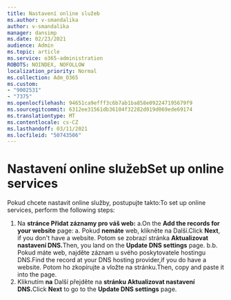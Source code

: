 ```yaml
---
title: Nastavení online služeb
ms.author: v-smandalika
author: v-smandalika
manager: dansimp
ms.date: 02/23/2021
audience: Admin
ms.topic: article
ms.service: o365-administration
ROBOTS: NOINDEX, NOFOLLOW
localization_priority: Normal
ms.collection: Adm_O365
ms.custom:
- "9002531"
- "7375"
ms.openlocfilehash: 94651ca9efff3c6b7ab1ba858e092247195679f9
ms.sourcegitcommit: 6312ee31561db36104f32282d019d069ede69174
ms.translationtype: MT
ms.contentlocale: cs-CZ
ms.lasthandoff: 03/11/2021
ms.locfileid: "50743506"
---
```

# <a name="set-up-online-services"></a><span data-ttu-id="229db-102">Nastavení online služeb</span><span class="sxs-lookup"><span data-stu-id="229db-102">Set up online services</span></span>

<span data-ttu-id="229db-103">Pokud chcete nastavit online služby, postupujte takto:</span><span class="sxs-lookup"><span data-stu-id="229db-103">To set up online services, perform the following steps:</span></span>

1. <span data-ttu-id="229db-104">Na **stránce Přidat záznamy pro váš web:** a.</span><span class="sxs-lookup"><span data-stu-id="229db-104">On the **Add the records for your website** page: a.</span></span> <span data-ttu-id="229db-105">Pokud **nemáte** web, klikněte na Další.</span><span class="sxs-lookup"><span data-stu-id="229db-105">Click **Next**, if you don't have a website.</span></span> <span data-ttu-id="229db-106">Potom se zobrazí stránka **Aktualizovat nastavení DNS.**</span><span class="sxs-lookup"><span data-stu-id="229db-106">Then, you land on the **Update DNS settings** page.</span></span>
    <span data-ttu-id="229db-107">b.</span><span class="sxs-lookup"><span data-stu-id="229db-107">b.</span></span> <span data-ttu-id="229db-108">Pokud máte web, najděte záznam u svého poskytovatele hostingu DNS.</span><span class="sxs-lookup"><span data-stu-id="229db-108">Find the record at your DNS hosting provider,if you do have a website.</span></span> <span data-ttu-id="229db-109">Potom ho zkopírujte a vložte na stránku.</span><span class="sxs-lookup"><span data-stu-id="229db-109">Then, copy and paste it into the page.</span></span>
2. <span data-ttu-id="229db-110">Kliknutím **na** Další přejděte na **stránku Aktualizovat nastavení DNS.**</span><span class="sxs-lookup"><span data-stu-id="229db-110">Click **Next** to go to the **Update DNS settings** page.</span></span>